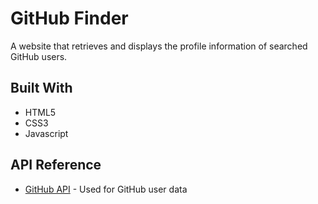 GitHub Finder
======
A website that retrieves and displays the profile information of searched GitHub users.

Built With
------
  * HTML5
  * CSS3
  * Javascript

API Reference
------
  * [GitHub API](https://developer.github.com/v3/) - Used for GitHub user data

